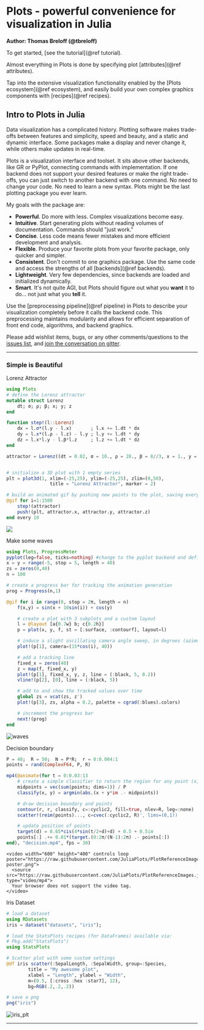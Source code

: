 
# Plots - powerful convenience for visualization in Julia

**Author: Thomas Breloff (@tbreloff)**

To get started, [see the tutorial](@ref tutorial).

Almost everything in Plots is done by specifying plot [attributes](@ref attributes).

Tap into the extensive visualization functionality enabled by the [Plots ecosystem](@ref ecosystem), and easily build your own complex graphics components with [recipes](@ref recipes).


## Intro to Plots in Julia

Data visualization has a complicated history.  Plotting software makes trade-offs between features and simplicity, speed and beauty, and a static and dynamic interface. Some packages make a display and never change it, while others make updates in real-time.

Plots is a visualization interface and toolset. It sits above other backends, like GR or PyPlot, connecting commands with implementation. If one backend does not support your desired features or make the right trade-offs, you can just switch to another backend with one command. No need to change your code. No need to learn a new syntax. Plots might be the last plotting package you ever learn.

My goals with the package are:

- **Powerful**.  Do more with less. Complex visualizations become easy.
- **Intuitive**.  Start generating plots without reading volumes of documentation. Commands should "just work."
- **Concise**.  Less code means fewer mistakes and more efficient development and analysis.
- **Flexible**.  Produce your favorite plots from your favorite package, only quicker and simpler.
- **Consistent**.  Don't commit to one graphics package. Use the same code and access the strengths of all [backends](@ref backends).
- **Lightweight**.  Very few dependencies, since backends are loaded and initialized dynamically.
- **Smart**.  It's not quite AGI, but Plots should figure out what you **want** it to do... not just what you **tell** it.

Use the [preprocessing pipeline](@ref pipeline) in Plots to describe your visualization completely before it calls the backend code.  This preprocessing maintains modularity and allows for efficient separation of front end code, algorithms, and backend graphics.

Please add wishlist items, bugs, or any other comments/questions to the [issues list](https://github.com/tbreloff/Plots.jl/issues), and [join the conversation on gitter](https://gitter.im/tbreloff/Plots.jl).

---

### Simple is Beautiful

Lorenz Attractor

```julia
using Plots
# define the Lorenz attractor
mutable struct Lorenz
    dt; σ; ρ; β; x; y; z
end

function step!(l::Lorenz)
    dx = l.σ*(l.y - l.x)       ; l.x += l.dt * dx
    dy = l.x*(l.ρ - l.z) - l.y ; l.y += l.dt * dy
    dz = l.x*l.y - l.β*l.z     ; l.z += l.dt * dz
end

attractor = Lorenz((dt = 0.02, σ = 10., ρ = 28., β = 8//3, x = 1., y = 1., z = 1.)...)


# initialize a 3D plot with 1 empty series
plt = plot3d(1, xlim=(-25,25), ylim=(-25,25), zlim=(0,50),
                title = "Lorenz Attractor", marker = 2)

# build an animated gif by pushing new points to the plot, saving every 10th frame
@gif for i=1:1500
    step!(attractor)
    push!(plt, attractor.x, attractor.y, attractor.z)
end every 10
```

![](examples/img/index/lorenz_attractor.gif)

Make some waves

```julia
using Plots, ProgressMeter
pyplot(leg=false, ticks=nothing) #change to the pyplot backend and define some defaults
x = y = range(-5, stop = 5, length = 40)
zs = zeros(0,40)
n = 100

# create a progress bar for tracking the animation generation
prog = Progress(n,1)

@gif for i in range(0, stop = 2π, length = n)
    f(x,y) = sin(x + 10sin(i)) + cos(y)

    # create a plot with 3 subplots and a custom layout
    l = @layout [a{0.7w} b; c{0.2h}]
    p = plot(x, y, f, st = [:surface, :contourf], layout=l)

    # induce a slight oscillating camera angle sweep, in degrees (azimuth, altitude)
    plot!(p[1], camera=(15*cos(i), 40))

    # add a tracking line
    fixed_x = zeros(40)
    z = map(f, fixed_x, y)
    plot!(p[1], fixed_x, y, z, line = (:black, 5, 0.2))
    vline!(p[2], [0], line = (:black, 5))

    # add to and show the tracked values over time
    global zs = vcat(zs, z')
    plot!(p[3], zs, alpha = 0.2, palette = cgrad(:blues).colors)

    # increment the progress bar
    next!(prog)
end
```

![waves](examples/img/index/waves.gif)

Decision boundary

```julia
P = 40;  R = 50;  N = P*R;  r = 0:0.004:1
points = rand(ComplexF64, P, R)

mp4(@animate(for t = 0:0.03:13
    # create a simple classifier to return the region for any point (x, y)
    midpoints = vec(sum(points; dims=1)) / P
    classify(x, y) = argmin(abs.(x + y*im .- midpoints))

    # draw decision boundary and points
    contour(r, r, classify, c=:cyclic2, fill=true, nlev=R, leg=:none)
    scatter!(reim(points)..., c=cvec(:cyclic2, R)', lims=(0,1))

    # update position of points
    target(d) = 0.65*cis(4*sin(t/2+d)+d) + 0.5 + 0.5im
    points[:] .+= 0.01*(target.(0:2π/(N-1):2π) .- points[:])
end), "decision.mp4", fps = 30)
```

```@raw html
<video width="600" height="400" controls loop poster="https://raw.githubusercontent.com/JuliaPlots/PlotReferenceImages.jl/master/PlotDocs/index/decision-poster.png">
  <source src="https://raw.githubusercontent.com/JuliaPlots/PlotReferenceImages.jl/master/PlotDocs/index/decision.mp4" type="video/mp4">
  Your browser does not support the video tag.
</video>
```

Iris Dataset

```julia
# load a dataset
using RDatasets
iris = dataset("datasets", "iris");

# load the StatsPlots recipes (for DataFrames) available via:
# Pkg.add("StatsPlots")
using StatsPlots

# Scatter plot with some custom settings
@df iris scatter(:SepalLength, :SepalWidth, group=:Species,
        title = "My awesome plot",
        xlabel = "Length", ylabel = "Width",
        m=(0.5, [:cross :hex :star7], 12),
        bg=RGB(.2,.2,.2))

# save a png
png("iris")
```

![iris_plt](examples/img/index/iris.png)

---
